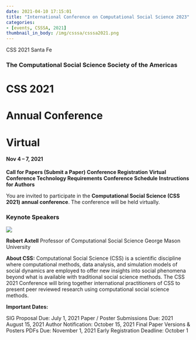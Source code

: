 ```yaml
---
date: 2021-04-10 17:15:01
title: "International Conference on Computational Social Science 2023"
categories:
- [events, CSSSA, 2021]
thumbnail_in_body: /img/csssa/csssa2021.png
---
```


CSS 2021 Santa Fe

### **<div class="mdh-post_flex_center_center">The Computational Social Science Society of the Americas</div>**

# **<div class="mdh-post_flex_center_center">CSS 2021</div>**
# **<div class="mdh-post_flex_center_center">Annual Conference</div>**
# **<div class="mdh-post_flex_center_center">Virtual</div>**
#### **<div class="mdh-post_flex_center_center">Nov 4 – 7, 2021</div>**

**Call for Papers (Submit a Paper)**
**Conference Registration**
**Virtual Conference Technology Requirements**
**Conference Schedule**
**Instructions for Authors**

You are invited to participate in the **Computational Social Science (CSS 2021) annual conference**. The conference will be held virtually.

### <div class="mdh-post_flex_center_center">Keynote Speakers</div>
<div class="mdh-post_flex_center_center">
    <img class="mdh-post_block-item" src="https://computationalsocialscience.org/wp-content/uploads/2015/04/Axtell-2010.jpeg"/>
</div>

**Robert Axtell**
Professor of Computational Social Science
George Mason University

**About CSS:**
Computational Social Science (CSS) is a scientific discipline where computational methods, data analysis, and simulation models of social dynamics are employed to offer new insights into social phenomena beyond what is available with traditional social science methods. The CSS 2021 Conference will bring together international practitioners of CSS to present peer reviewed research using computational social science methods.

**Important Dates:**

SIG Proposal Due: July 1, 2021
Paper / Poster Submissions Due: 2021 August 15, 2021
Author Notification: October 15, 2021
Final Paper Versions & Posters PDFs Due: November 1, 2021
Early Registration Deadline: October 1
